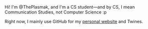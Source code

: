 Hi! I'm @ThePlasmak, and I'm a CS student—and by CS, I mean Communication Studies, not Computer Science :p

Right now, I mainly use GitHub for my [personal website](sarahmakmq.com) and Twines.
